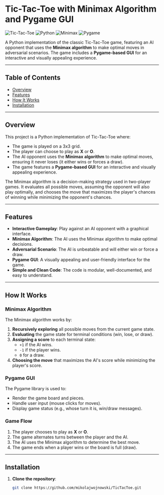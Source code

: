 # Tic-Tac-Toe with Minimax Algorithm and Pygame GUI

![Tic-Tac-Toe](https://img.shields.io/badge/Game-TicTacToe-blue)
![Python](https://img.shields.io/badge/Language-Python-green)
![Minimax](https://img.shields.io/badge/Algorithm-Minimax-orange)
![Pygame](https://img.shields.io/badge/GUI-Pygame-red)

A Python implementation of the classic Tic-Tac-Toe game, featuring an AI opponent that uses the **Minimax algorithm** to make optimal moves in adversarial scenarios. The game includes a **Pygame-based GUI** for an interactive and visually appealing experience.

---

## Table of Contents
- [Overview](#overview)
- [Features](#features)
- [How It Works](#how-it-works)
- [Installation](#installation)



---

## Overview

This project is a Python implementation of Tic-Tac-Toe where:
- The game is played on a 3x3 grid.
- The player can choose to play as **X** or **O**.
- The AI opponent uses the **Minimax algorithm** to make optimal moves, ensuring it never loses (it either wins or forces a draw).
- The game features a **Pygame-based GUI** for an interactive and visually appealing experience.

The Minimax algorithm is a decision-making strategy used in two-player games. It evaluates all possible moves, assuming the opponent will also play optimally, and chooses the move that maximizes the player's chances of winning while minimizing the opponent's chances.

---

## Features

- **Interactive Gameplay**: Play against an AI opponent with a graphical interface.
- **Minimax Algorithm**: The AI uses the Minimax algorithm to make optimal decisions.
- **Adversarial Scenario**: The AI is unbeatable and will either win or force a draw.
- **Pygame GUI**: A visually appealing and user-friendly interface for the game.
- **Simple and Clean Code**: The code is modular, well-documented, and easy to understand.

---

## How It Works

### Minimax Algorithm
The Minimax algorithm works by:
1. **Recursively exploring** all possible moves from the current game state.
2. **Evaluating** the game state for terminal conditions (win, lose, or draw).
3. **Assigning a score** to each terminal state:
   - `+1` if the AI wins.
   - `-1` if the player wins.
   - `0` for a draw.
4. **Choosing the move** that maximizes the AI's score while minimizing the player's score.

### Pygame GUI
The Pygame library is used to:
- Render the game board and pieces.
- Handle user input (mouse clicks for moves).
- Display game status (e.g., whose turn it is, win/draw messages).

### Game Flow
1. The player chooses to play as **X** or **O**.
2. The game alternates turns between the player and the AI.
3. The AI uses the Minimax algorithm to determine the best move.
4. The game ends when a player wins or the board is full (draw).

---

## Installation

1. **Clone the repository**:
   ```bash
   git clone https://github.com/mikolajwojnowski/TicTacToe.git
  
